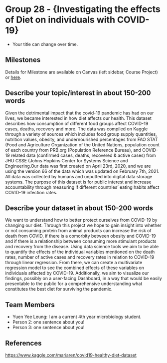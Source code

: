 # Group 28 - {Investigating the effects of Diet on individuals with COVID-19}

- Your title can change over time.

## Milestones

Details for Milestone are available on Canvas (left sidebar, Course Project) or [here](https://firas.moosvi.com/courses/data301/project/milestone01.html).

## Describe your topic/interest in about 150-200 words

Given the detrimental impact that the covid-19 pandemic has had on our lives, we became interested in how diet affects our health. This dataset describes how consumption of different food groups affect COVID-19 cases, deaths, recovery and more. The data was compiled on Kaggle through a variety of sources which includes food group supply quantities, nutrition values, obesity, and undernourished percentages from FAO STAT (Food and Agriculture Organization of the United Nations, population count of each country from PRB.org (Population Reference Bureau), and COVID-19 related data (confirmed cases, deaths, recovered & active cases) from JHU CSSE (Johns Hopkins Center for Systems Science and Engineering.Our data was first created on April 23rd, 2020, and we are using the version 66 of the data which was updated on February 7th, 2021. All data was collected by humans and unputted into digital data storage systems. The purpose of this dataset is for public interest and increase accountability through measuring if different countries’ eating habits affect COVID-19 infection rates.


## Describe your dataset in about 150-200 words

We want to understand how to better protect ourselves from COVID-19 by changing our diet. Through this project we hope to gain insight into whether or not consuming protein from animal products can increase the risk of death from COVID, if there is a comorbity between obesity and COVID-19 and if there is a relationship between consuming more stimulant products and recovery from the disease. Using data science tools we aim to be able to quantify the effects of the individual variables mentioned on the death rates, number of active cases and recovery rates in relation to COVID-19 through linear regression. From there, we can create a multivariate regression model to see the combined effects of these variables on individuals affected by COVID-19. Additionally, we aim to visualize our findings, possibly on a user-facing Dashboard, in a way that would be easily presentable to the public for a comprehensive understanding what constitutes the best diet for surviving the pandemic.


## Team Members

- Yuen Yee Leung: I am a current 4th year microbiology student.
- Person 2: one sentence about you!
- Person 3: one sentence about you!

## References

https://www.kaggle.com/mariaren/covid19-healthy-diet-dataset
